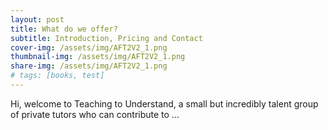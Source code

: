 ```yaml
---
layout: post
title: What do we offer?
subtitle: Introduction, Pricing and Contact
cover-img: /assets/img/AFT2V2_1.png
thumbnail-img: /assets/img/AFT2V2_1.png
share-img: /assets/img/AFT2V2_1.png
# tags: [books, test]
---
```


Hi, welcome to Teaching to Understand, a small but incredibly talent group of private tutors who can contribute to ...

